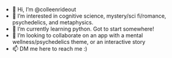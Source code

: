 - 👋 Hi, I’m @colleenrideout
- 👀 I’m interested in cognitive science, mystery/sci fi/romance, psychedelics, and metaphysics.
- 🌱 I’m currently learning python. Got to start somewhere!
- 💞️ I’m looking to collaborate on an app with a mental wellness/psychedelics theme, or an interactive story 
- 📫 DM me here to reach me :)

<!---
colleenrideout/colleenrideout is a ✨ special ✨ repository because its `README.md` (this file) appears on your GitHub profile.
You can click the Preview link to take a look at your changes.
--->
